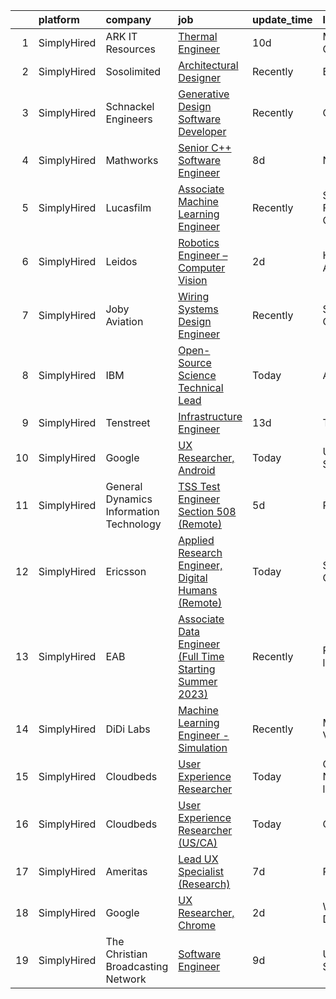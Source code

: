 

|    | platform    | company                                 | job                                                                                                                                                                      | update_time   | location                   |
|---:|:------------|:----------------------------------------|:-------------------------------------------------------------------------------------------------------------------------------------------------------------------------|:--------------|:---------------------------|
|  1 | SimplyHired | ARK IT Resources                        | [Thermal Engineer](https://www.simplyhired.com/job/heSHVCC08C-iW4qQwh2KWq86BbsOLRj986AUHRtazhdGSvDwU73fcQ?q=generative+engineer)                                         | 10d           | Menlo Park, CA             |
|  2 | SimplyHired | Sosolimited                             | [Architectural Designer](https://www.simplyhired.com/job/1wnZZjS_T2B-Khb33FLg8m5W26VpFJO-O7M0joPbDLzOi2-l3WqCTg?q=generative+engineer)                                   | Recently      | Boston, MA                 |
|  3 | SimplyHired | Schnackel Engineers                     | [Generative Design Software Developer](https://www.simplyhired.com/job/KE0-EPFCtTp8eniWTTdVA6iqehRWfXqNBvdE0wHECgCONieSBqtj5A?q=generative+engineer)                     | Recently      | Omaha, NE                  |
|  4 | SimplyHired | Mathworks                               | [Senior C++ Software Engineer](https://www.simplyhired.com/job/dwdXkE_8ssH1Zc0i2plZZdy24kyOQHJkNZ4que5g_8RpYUe97rqkAw?q=generative+engineer)                             | 8d            | Natick, MA                 |
|  5 | SimplyHired | Lucasfilm                               | [Associate Machine Learning Engineer](https://www.simplyhired.com/job/NHCbzWRQ1XQtyychoSUQiroJNEZKRqDcszy7P2TGP2ughvn0n-RGgA?q=generative+engineer)                      | Recently      | San Francisco, CA          |
|  6 | SimplyHired | Leidos                                  | [Robotics Engineer – Computer Vision](https://www.simplyhired.com/job/G-IblG4JVUjPC7OZL7RvRyEZns9kH6ydCGmXo2aSLZJebcF3Z_a_dA?q=generative+engineer)                      | 2d            | Huntsville, AL             |
|  7 | SimplyHired | Joby Aviation                           | [Wiring Systems Design Engineer](https://www.simplyhired.com/job/ph-RtUeVS1j-cS9aYmgDjvNKis95V8_ZtjiX_OL6YJ83jhTvh2dCnQ?q=generative+engineer)                           | Recently      | Santa Cruz, CA             |
|  8 | SimplyHired | IBM                                     | [Open-Source Science Technical Lead](https://www.simplyhired.com/job/VGs0nrlCmYs0ZzFZ-rpdNr5KS-ru5bcIRjQ81TE73KU29KPz1ghTfQ?q=generative+engineer)                       | Today         | Austin, TX                 |
|  9 | SimplyHired | Tenstreet                               | [Infrastructure Engineer](https://www.simplyhired.com/job/39eqmgZ6mm3oDqCOFL3FrtFd6V1H1Qm0EqE_wdPnMigoX1aoyU78yQ?q=generative+engineer)                                  | 13d           | Tulsa, OK                  |
| 10 | SimplyHired | Google                                  | [UX Researcher, Android](https://www.simplyhired.com/job/gRJSX_X5kxR6Er79j2ZzJNjmW6qGMC_go9-JNTIpYRbOqqguPhg9FQ?q=generative+engineer)                                   | Today         | United States              |
| 11 | SimplyHired | General Dynamics Information Technology | [TSS Test Engineer Section 508 (Remote)](https://www.simplyhired.com/job/iX7qieLbPQ01KJnIgUKG48Rtb40JSVrHt2JjOudWi1IyVwWatCBa1A?q=generative+engineer)                   | 5d            | Remote                     |
| 12 | SimplyHired | Ericsson                                | [Applied Research Engineer, Digital Humans (Remote)](https://www.simplyhired.com/job/wBFXRUV8xf1dlObNCBPfqOmqukd2cf8jZuORM9gcGGUzmGiH4bUgSw?q=generative+engineer)       | Today         | Santa Clara, CA            |
| 13 | SimplyHired | EAB                                     | [Associate Data Engineer (Full Time Starting Summer 2023)](https://www.simplyhired.com/job/GacEolH26SrYoTYaDIiXbdqD3pheFpkBa-4d64DNtI6PwocGxl7z8w?q=generative+engineer) | Recently      | Remote +3 locations        |
| 14 | SimplyHired | DiDi Labs                               | [Machine Learning Engineer - Simulation](https://www.simplyhired.com/job/0FIFJ4YUalf3s40eXZAFHstJJzH20E2rQROkdnoUTMS249LqvIcPrw?q=generative+engineer)                   | Recently      | Mountain View, CA          |
| 15 | SimplyHired | Cloudbeds                               | [User Experience Researcher](https://www.simplyhired.com/job/qMyEVj7PLWqI9rYuPOoSzIlAQ3WYkJmiOl7meiknG6ugnEVijdougw?q=generative+engineer)                               | Today         | Charlotte, NC +8 locations |
| 16 | SimplyHired | Cloudbeds                               | [User Experience Researcher (US/CA)](https://www.simplyhired.com/job/RLFWX4kb9Hbtm0xMpcA9oZmDEkmgVcTb6EH_ABrvZjzjGayNSUZleQ?q=generative+engineer)                       | Today         | Chicago, IL                |
| 17 | SimplyHired | Ameritas                                | [Lead UX Specialist (Research)](https://www.simplyhired.com/job/zG3ZQ7QFVSARPuYf3rtd7mQGJXHk6gYgSgfRr5CUVxzoNXzwBXsJZQ?q=generative+engineer)                            | 7d            | Remote                     |
| 18 | SimplyHired | Google                                  | [UX Researcher, Chrome](https://www.simplyhired.com/job/5ysEe6xK-sD2ksk3IHYHM8G8H2czeCrIt2icvg375myV0rMbfj_iHA?q=generative+engineer)                                    | 2d            | Washington, DC             |
| 19 | SimplyHired | The Christian Broadcasting Network      | [Software Engineer](https://www.simplyhired.com/job/ecUbSOMDw2uVuO-yzAAKopLG2Y2Q0oEoXuW4wgmZsjRet8_MyiHN8A?q=generative+engineer)                                        | 9d            | United States              |